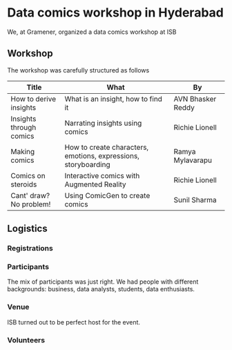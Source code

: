 # Data comics workshop in Hyderabad

We, at Gramener, organized a data comics workshop at ISB 

## Workshop
The workshop was carefully structured as follows

| Title | What | By |
| ----- | ---- | -- |
| How to derive insights | What is an insight, how to find it | AVN Bhasker Reddy |
| Insights through comics | Narrating insights using comics | Richie Lionell |
| Making comics | How to create characters, emotions, expressions, storyboarding | Ramya Mylavarapu |
| Comics on steroids | Interactive comics with Augmented Reality | Richie Lionell |
| Cant' draw? No problem! | Using ComicGen to create comics | Sunil Sharma |

## Logistics
### Registrations


### Participants
The mix of participants was just right. We had people with different backgrounds: business, data analysts, students, data enthusiasts.

### Venue
ISB turned out to be perfect host for the event.

### Volunteers
